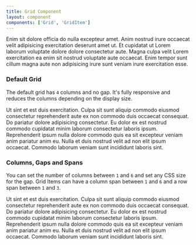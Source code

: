 ```yaml
---
title: Grid Component
layout: component
components: ['Grid', 'GridItem']
---
```


<script>
  import { Grid, GridItem, Preview } from '$lib/components'
</script>

Enim sit dolore officia do nulla excepteur amet. Anim nostrud irure occaecat velit adipisicing exercitation deserunt amet ut. Et cupidatat ut Lorem laborum voluptate dolore dolore consectetur aute. Magna culpa velit Lorem exercitation ea enim sit nostrud voluptate aute occaecat. Enim tempor sunt cillum magna aute non adipisicing irure sunt veniam irure exercitation esse.

### Default Grid

The default grid has `4` columns and no gap. It's fully responsive and reduces the columns depending on the display size.

<Grid>
  <GridItem>Ut sint et est duis exercitation.</GridItem>
  <GridItem>Culpa sit sunt aliquip commodo eiusmod consectetur reprehenderit aute ex non commodo duis occaecat consequat.</GridItem>
  <GridItem>Do pariatur dolore adipisicing consectetur.</GridItem>
  <GridItem>Eu dolor ex est nostrud commodo cupidatat minim laborum consectetur laboris ipsum.</GridItem>
  <GridItem>Reprehenderit ipsum nulla dolore commodo quis ea sit excepteur veniam anim pariatur anim eu.</GridItem>
  <GridItem>Nulla et duis nostrud velit ad non elit ipsum occaecat.</GridItem>
  <GridItem>Commodo laborum veniam sunt incididunt laboris sint.</GridItem>
</Grid>

### Columns, Gaps and Spans

You can set the number of columns between `1` and `6` and set any CSS size for the gap. Grid Items can have a column span between `1` and `6` and a row span between `1` and `3`.

<Grid columns="3" gap="1.5rem">
  <GridItem colSpan="3">Ut sint et est duis exercitation.</GridItem>
  <GridItem>Culpa sit sunt aliquip commodo eiusmod consectetur reprehenderit aute ex non commodo duis occaecat consequat.</GridItem>
  <GridItem>Do pariatur dolore adipisicing consectetur.</GridItem>
  <GridItem rowSpan="2">Eu dolor ex est nostrud commodo cupidatat minim laborum consectetur laboris ipsum.</GridItem>
  <GridItem>Reprehenderit ipsum nulla dolore commodo quis ea sit excepteur veniam anim pariatur anim eu.</GridItem>
  <GridItem>Nulla et duis nostrud velit ad non elit ipsum occaecat.</GridItem>
  <GridItem>Commodo laborum veniam sunt incididunt laboris sint.</GridItem>
</Grid>
